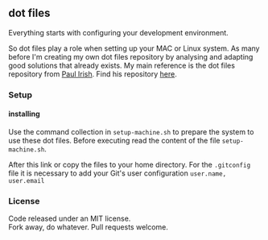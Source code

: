 ## dot files
Everything starts with configuring your development environment.

So dot files play a role when setting up your MAC or Linux system. As many before I'm creating my own dot files repository by analysing and adapting good solutions that already exists. My main reference is the dot files repository from [Paul Irish](https://github.com/paulirish). Find his repository [here](https://github.com/paulirish/dotfiles).

### Setup
#### installing
Use the command collection in <code>setup-machine.sh</code> to prepare the system to use these dot files. Before executing read the content of the file <code>setup-machine.sh</code>.

After this link or copy the files to your home directory. For the <code>.gitconfig</code> file it is necessary to add your Git's user configuration <code>user.name, user.email</code>

### License
Code released under an MIT license.  
Fork away, do whatever. Pull requests welcome.
